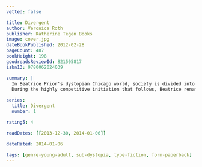 ```yaml
---
vetted: false

title: Divergent
author: Veronica Roth
publisher: Katherine Tegen Books
image: cover.jpg
dateBookPublished: 2012-02-28
pageCount: 487
bookHeight: 198
goodreadsReviewId: 821505817
isbn13: 9780062024039

summary: |
  In Beatrice Prior's dystopian Chicago world, society is divided into five factions, each dedicated to the cultivation of a particular virtue—Candor (the honest), Abnegation (the selfless), Dauntless (the brave), Amity (the peaceful), and Erudite (the intelligent). On an appointed day of every year, all sixteen-year-olds must select the faction to which they will devote the rest of their lives. For Beatrice, the decision is between staying with her family and being who she really is—she can't have both. So she makes a choice that surprises everyone, including herself.
  During the highly competitive initiation that follows, Beatrice renames herself Tris and struggles alongside her fellow initiates to live out the choice they have made. Together they must undergo extreme physical tests of endurance and intense psychological simulations, some with devastating consequences. As initiation transforms them all, Tris must determine who her friends really are—and where, exactly, a romance with a sometimes fascinating, sometimes exasperating boy fits into the life she's chosen. But Tris also has a secret, one she's kept hidden from everyone because she's been warned it can mean death. And as she discovers unrest and growing conflict that threaten to unravel her seemingly perfect society, she also learns that her secret might help her save those she loves . . . or it might destroy her.

series:
  title: Divergent
  number: 1

rating5: 4

readDates: [[2013-12-30, 2014-01-06]]

dateRated: 2014-01-06

tags: [genre-young-adult, sub-dystopia, type-fiction, form-paperback]
---
```

